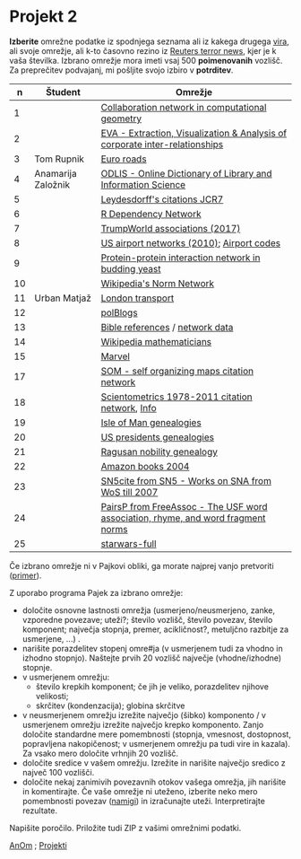 # Projekt 2


**Izberite** omrežne podatke iz spodnjega seznama ali iz kakega drugega [vira](http://vladowiki.fmf.uni-lj.si/doku.php?id=pajek:ev:pde:sources), ali svoje omrežje, ali k-to časovno rezino iz [Reuters terror news](http://vlado.fmf.uni-lj.si/pub/networks/data/CRA/terror.htm), kjer je k vaša številka. Izbrano omrežje mora imeti vsaj  500 **poimenovanih** vozlišč. Za preprečitev podvajanj, mi pošljite svojo izbiro v **potrditev**. 

|  n | Študent   | Omrežje  |
|----|-----------|----------------------|
|  1 |   | [Collaboration network in computational geometry](http://vlado.fmf.uni-lj.si/pub/networks/data/collab/geom.htm)  |
|  2 |   | [EVA - Extraction, Visualization & Analysis of corporate inter-relationships](http://vlado.fmf.uni-lj.si/pub/networks/data/econ/Eva/Eva.htm) |
|  3 | Tom Rupnik  | [Euro roads](http://vladowiki.fmf.uni-lj.si/doku.php?id=pajek:nets:mix:euroad) |
|  4 | Anamarija Založnik  | [ODLIS - Online Dictionary of Library and Information Science](http://vlado.fmf.uni-lj.si/pub/networks/data/dic/odlis/Odlis.htm) |
|  5 |   | [Leydesdorff's citations JCR7](https://github.com/bavla/Nets/tree/master/data/JCR) |  
|  6 |   | [R Dependency Network](http://www.mas.ncl.ac.uk/~ncsg3/blog/dependencies.csv) | 
|  7 |   | [TrumpWorld associations (2017)](https://github.com/BuzzFeedNews/trumpworld) |
|  8 |   | [US airport networks (2010)](http://opsahl.co.uk/tnet/datasets/USairport_2010.dl); [Airport codes](http://opsahl.co.uk/tnet/datasets/USairport_2010_codes.txt) |
|  9 |   | [Protein-protein interaction network in budding yeast](http://vlado.fmf.uni-lj.si/pub/networks/data/bio/Yeast/Yeast.htm) |
|  10 |   | [Wikipedia's Norm Network](http://tuvalu.santafe.edu/~simon/styled-9/styled-10/) |
|  11 | Urban Matjaž  | [London transport](https://github.com/bavla/Rnet/tree/master/net/mRel/London)  |
|  12 |   | [polBlogs](http://vlado.fmf.uni-lj.si/pub/networks/data/mix/mixed.htm)   |
|  13 |   | [Bible references](https://medium.com/swlh/analyzing-references-in-bibles-verses-using-complex-networks-with-pandas-and-gephi-8a4edc52e7ab) / [network data](https://github.com/edusrmt/one-figure-projects/blob/master/datasets/translated_references.csv) |
|  14 |   | [Wikipedia mathematicians](https://www.kaggle.com/datasets/simonburton/wikipedia-mathematicians)   |
|  15 |   | [Marvel](https://www.kaggle.com/datasets/csanhueza/the-marvel-universe-social-network)   |
|  17 |   | [SOM - self organizing maps citation network](http://vladowiki.fmf.uni-lj.si/doku.php?id=pajek:data:pajek:som)   |
|  18 |   | [Scientometrics 1978-2011 citation network](http://vlado.fmf.uni-lj.si/pub/networks/data/cite/SciMet.zip), [Info](http://vlado.fmf.uni-lj.si/pub/networks/data/cite/default.htm)   |
|  19 |   | [Isle of Man genealogies](http://vlado.fmf.uni-lj.si/pub/networks/data/esna/IsleofMan.htm)   |
|  20 |   | [US presidents genealogies](http://vlado.fmf.uni-lj.si/pub/networks/data//GED/Presdnts.GED)   |
|  21 |   | [Ragusan nobility genealogy](http://vlado.fmf.uni-lj.si/pub/networks/data/esna/ragusa.htm)   |
|  22 |   | [Amazon books 2004](http://vladowiki.fmf.uni-lj.si/doku.php?id=pajek:data:link:az04)  |
|  23 |   | [SN5cite from SN5 - Works on SNA from WoS till 2007](http://vladowiki.fmf.uni-lj.si/doku.php?id=pajek:data:link:sn5)   |
|  24 |   | [PairsP from FreeAssoc - The USF word association, rhyme, and word fragment norms](http://vlado.fmf.uni-lj.si/pub/networks/data/dic/fa/FreeAssoc.htm)   |
|  25 |   | [starwars-full](https://www.kaggle.com/datasets/ruchi798/star-wars)   |

 

Če izbrano omrežje ni v Pajkovi obliki, ga morate najprej vanjo pretvoriti ([primer](http://vladowiki.fmf.uni-lj.si/doku.php?id=ru:hse:rnet:hints)).

Z uporabo programa Pajek za izbrano omrežje:
   - določite osnovne lastnosti omrežja (usmerjeno/neusmerjeno, zanke, vzporedne povezave; uteži?; število vozlišč, število povezav, število komponent; največja stopnja, premer, acikličnost?, metuljčno razbitje za usmerjene, ...) .
   - narišite porazdelitev stopenj omre#ja (v usmerjenem tudi za vhodno in izhodno stopnjo). Naštejte prvih 20 vozlišč največje (vhodne/izhodne) stopnje. 
   - v usmerjenem omrežju: 
     - število krepkih komponent; če jih je veliko, porazdelitev njihove velikosti; 
     - skrčitev (kondenzacija); globina skrčitve  
   - v neusmerjenem omrežju izrežite največjo (šibko) komponento / v usmerjenem omrežju izrežite največjo krepko komponento. Zanjo določite standardne mere pomembnosti (stopnja, vmesnost, dostopnost, popravljena nakopičenost; v usmerjenem omrežju pa tudi vire in kazala). Za vsako mero določite vrhnjih 20 vozlišč.
   - določite sredice v vašem omrežju. Izrežite in narišite največjo sredico z največ 100 vozlišči.
   - določite nekaj zanimivih povezavnih otokov vašega omrežja, jih narišite in komentirajte. Če vaše omrežje ni uteženo, izberite neko mero pomembnosti povezav ([namigi](http://vladowiki.fmf.uni-lj.si/doku.php?id=pajek:ev:pde:hints)) in izračunajte uteži. Interpretirajte rezultate.

Napišite poročilo. Priložite tudi ZIP z vašimi omrežnimi podatki.




[AnOm](./README.md) ; [Projekti](projekti.md)
